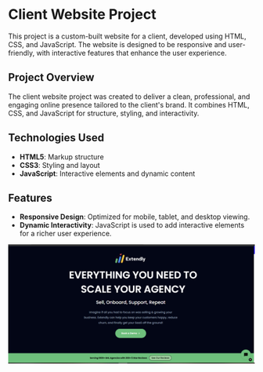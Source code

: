 # Client Website Project

This project is a custom-built website for a client, developed using HTML, CSS, and JavaScript. The website is designed to be responsive and user-friendly, with interactive features that enhance the user experience.

## Project Overview

The client website project was created to deliver a clean, professional, and engaging online presence tailored to the client's brand. It combines HTML, CSS, and JavaScript for structure, styling, and interactivity.

## Technologies Used

- **HTML5**: Markup structure
- **CSS3**: Styling and layout
- **JavaScript**: Interactive elements and dynamic content

## Features

- **Responsive Design**: Optimized for mobile, tablet, and desktop viewing.
- **Dynamic Interactivity**: JavaScript is used to add interactive elements for a richer user experience.

![Homepage Screenshot](img/homepage.png)
